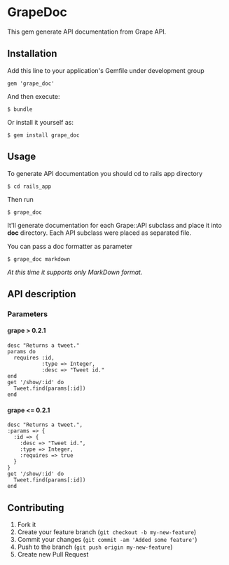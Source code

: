 # GrapeDoc

This gem generate API documentation from Grape API.

## Installation

Add this line to your application's Gemfile under development group

    gem 'grape_doc'

And then execute:

    $ bundle

Or install it yourself as:

    $ gem install grape_doc

## Usage

To generate API documentation you should cd to rails app directory

    $ cd rails_app

Then run 

    $ grape_doc

It'll generate documentation for each Grape::API subclass and place it into **doc** directory. Each API subclass were placed as separated file.   

You can pass a doc formatter as parameter

    $ grape_doc markdown

_At this time it supports only MarkDown format._

## API description

### Parameters

#### grape > 0.2.1

    desc "Returns a tweet."
    params do
      requires :id, 
               :type => Integer, 
               :desc => "Tweet id."
    end
    get '/show/:id' do
      Tweet.find(params[:id])
    end

#### grape <= 0.2.1

    desc "Returns a tweet.",
    :params => {
      :id => {
        :desc => "Tweet id.",
        :type => Integer,
        :requires => true
      }
    }
    get '/show/:id' do
      Tweet.find(params[:id])
    end

## Contributing

1. Fork it
2. Create your feature branch (`git checkout -b my-new-feature`)
3. Commit your changes (`git commit -am 'Added some feature'`)
4. Push to the branch (`git push origin my-new-feature`)
5. Create new Pull Request
